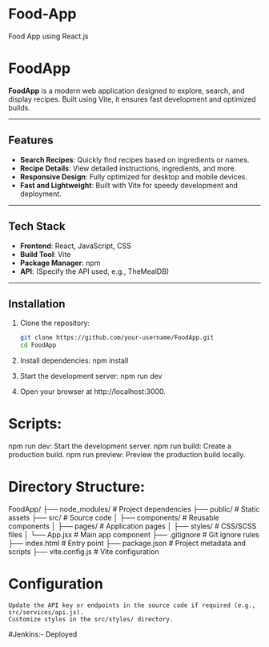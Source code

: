 # Food-App

Food App using React.js

# FoodApp

**FoodApp** is a modern web application designed to explore, search, and display recipes. Built using Vite, it ensures fast development and optimized builds.

---

## Features

- **Search Recipes**: Quickly find recipes based on ingredients or names.
- **Recipe Details**: View detailed instructions, ingredients, and more.
- **Responsive Design**: Fully optimized for desktop and mobile devices.
- **Fast and Lightweight**: Built with Vite for speedy development and deployment.

---

## Tech Stack

- **Frontend**: React, JavaScript, CSS
- **Build Tool**: Vite
- **Package Manager**: npm
- **API**: (Specify the API used, e.g., TheMealDB)

---

## Installation

1. Clone the repository:

   ```bash
   git clone https://github.com/your-username/FoodApp.git
   cd FoodApp

   ```

2. Install dependencies:
   npm install

3. Start the development server:
   npm run dev

4. Open your browser at http://localhost:3000.

# Scripts:

npm run dev: Start the development server.
npm run build: Create a production build.
npm run preview: Preview the production build locally.

# Directory Structure:

FoodApp/
├── node_modules/ # Project dependencies
├── public/ # Static assets
├── src/ # Source code
│ ├── components/ # Reusable components
│ ├── pages/ # Application pages
│ ├── styles/ # CSS/SCSS files
│ └── App.jsx # Main app component
├── .gitignore # Git ignore rules
├── index.html # Entry point
├── package.json # Project metadata and scripts
├── vite.config.js # Vite configuration

# Configuration

    Update the API key or endpoints in the source code if required (e.g., src/services/api.js).
    Customize styles in the src/styles/ directory.

#Jenkins:- Deployed
